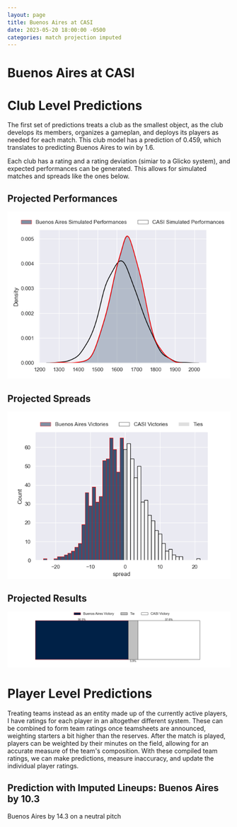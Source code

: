 ```yaml
---  
layout: page  
title: Buenos Aires at CASI  
date: 2023-05-20 18:00:00 -0500  
categories: match projection imputed  
---
```

# Buenos Aires at CASI

# Club Level Predictions


The first set of predictions treats a club as the smallest object, as the club develops its members, organizes a gameplan, and deploys its players as needed for each match. This club model has a prediction of 0.459, which translates to predicting Buenos Aires to win by 1.6.

Each club has a rating and a rating deviation (simiar to a Glicko system), and expected performances can be generated. This allows for simulated matches and spreads like the ones below.
## Projected Performances


![Projected Performances](plots/performances_2023-05-20-CASI-BuenosAires.png)
## Projected Spreads


![Projected Spreads](plots/spreads_2023-05-20-CASI-BuenosAires.png)
## Projected Results


![Projected Results](plots/resultbar_2023-05-20-CASI-BuenosAires.png)
# Player Level Predictions


Treating teams instead as an entity made up of the currently active players, I have ratings for each player in an altogether different system. These can be combined to form team ratings once teamsheets are announced, weighting starters a bit higher than the reserves. After the match is played, players can be weighted by their minutes on the field, allowing for an accurate measure of the team's composition. With these compiled team ratings, we can make predictions, measure inaccuracy, and update the individual player ratings.
## Prediction with Imputed Lineups: Buenos Aires by 10.3


Buenos Aires by 14.3 on a neutral pitch

